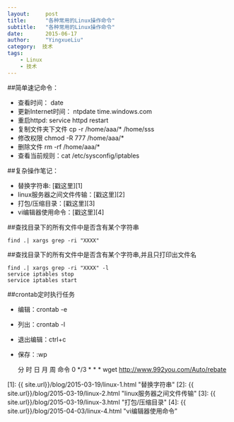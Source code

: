 ```yaml
---
layout:     post
title:      "各种常用的Linux操作命令"
subtitle:   "各种常用的Linux操作命令"
date:       2015-06-17
author:     "YingxueLiu"
category:  技术
tags:
    - Linux
    - 技术
---
```


##简单速记命令：

* 查看时间： date
* 更新Internet时间： ntpdate time.windows.com
* 重启httpd:		 service httpd restart
* 复制文件夹下文件  cp -r /home/aaa/* /home/sss
* 修改权限 chmod -R 777 /home/aaa/*
* 删除文件 rm -rf /home/aaa/*
* 查看当前规则：cat  /etc/sysconfig/iptables

##复杂操作笔记：

* 替换字符串: [戳这里][1]
* linux服务器之间文件传输：[戳这里][2]
* 打包/压缩目录：[戳这里][3]
* vi编辑器使用命令：[戳这里][4]

##查找目录下的所有文件中是否含有某个字符串 

	find .| xargs grep -ri "XXXX" 

##查找目录下的所有文件中是否含有某个字符串,并且只打印出文件名 

	find .| xargs grep -ri "XXXX" -l 
	service iptables stop
	service iptables start

##crontab定时执行任务 

* 编辑：crontab -e
* 列出：crontab -l
* 退出编辑：ctrl+c 
* 保存：:wp

    分 时 日 月 周 命令
    0 */3 * * * wget http://www.992you.com/Auto/rebate


[1]: {{ site.url}}/blog/2015-03-19/linux-1.html "替换字符串"
[2]: {{ site.url}}/blog/2015-03-19/linux-2.html "linux服务器之间文件传输"
[3]: {{ site.url}}/blog/2015-03-19/linux-3.html "打包/压缩目录"
[4]: {{ site.url}}/blog/2015-04-03/linux-4.html "vi编辑器使用命令"